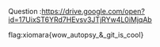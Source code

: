 Question :https://drive.google.com/open?id=17UixST6YRd7HEvsv3JTjRYw4L0iMjqAb

flag:xiomara{wow_autopsy_&_git_is_cool}
